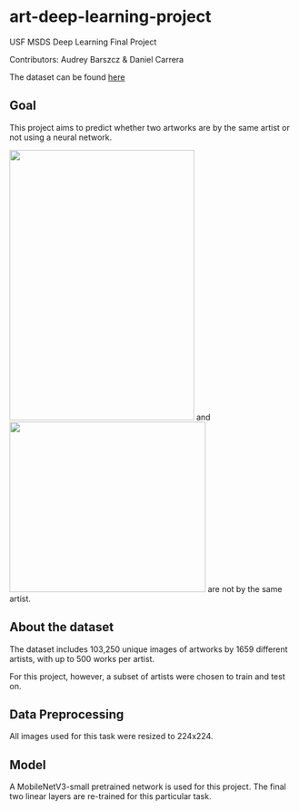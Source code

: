 # art-deep-learning-project
USF MSDS Deep Learning Final Project

Contributors: Audrey Barszcz & Daniel Carrera

The dataset can be found [here](https://www.kaggle.com/c/painter-by-numbers/data)

## Goal
This project aims to predict whether two artworks are by the same artist or not using a neural network.

<img src="https://www.vangoghgallery.com/skin/img/sunflower_full.jpg" width="325" height="476">
and
<img src="https://uploads1.wikiart.org/images/paul-cezanne/still-life-with-skull-1898.jpg!Large.jpg" width="345" height="300">
are not by the same artist.

## About the dataset
The dataset includes 103,250 unique images of artworks by 1659 different artists, with up to 500 works per artist.

For this project, however, a subset of artists were chosen to train and test on.

## Data Preprocessing
All images used for this task were resized to 224x224.

## Model
A MobileNetV3-small pretrained network is used for this project. The final two linear layers are re-trained for this particular task.
